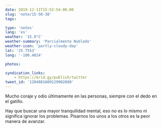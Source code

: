 ```yaml
---
date: 2019-12-11T15:52:54-06:00
slug: 'note/15-50-38'
tags:

type: 'notes'
lang: 'es'
weather: '15.9°C'
weather-summary: 'Parcialmente Nublado'
weather-icon: 'partly-cloudy-day'
lat: '25.7553'
long: '-100.4024'

photos:

syndication_links:
    - https://brid.gy/publish/twitter
tweet_id: '1204881609129902080'
---
```

Mucho coraje y odio últimamente en las personas, siempre con el dedo en el gatillo.

Hay que buscar una mayor tranquilidad mental, eso no es lo mismo ni significa ignorar los problemas. Pisarnos los unos a los otros es la peor manera de avanzar.